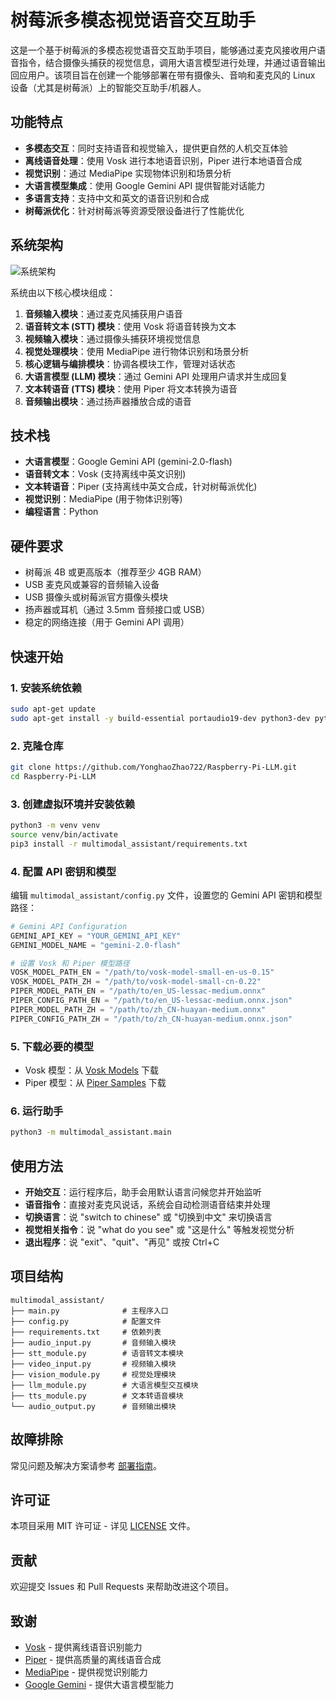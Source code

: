 # 树莓派多模态视觉语音交互助手

这是一个基于树莓派的多模态视觉语音交互助手项目，能够通过麦克风接收用户语音指令，结合摄像头捕获的视觉信息，调用大语言模型进行处理，并通过语音输出回应用户。该项目旨在创建一个能够部署在带有摄像头、音响和麦克风的 Linux 设备（尤其是树莓派）上的智能交互助手/机器人。

## 功能特点

- **多模态交互**：同时支持语音和视觉输入，提供更自然的人机交互体验
- **离线语音处理**：使用 Vosk 进行本地语音识别，Piper 进行本地语音合成
- **视觉识别**：通过 MediaPipe 实现物体识别和场景分析
- **大语言模型集成**：使用 Google Gemini API 提供智能对话能力
- **多语言支持**：支持中文和英文的语音识别和合成
- **树莓派优化**：针对树莓派等资源受限设备进行了性能优化

## 系统架构

![系统架构](https://raw.githubusercontent.com/YonghaoZhao722/Raspberry-Pi-LLM/main/docs/images/system_architecture.png)

系统由以下核心模块组成：

1. **音频输入模块**：通过麦克风捕获用户语音
2. **语音转文本 (STT) 模块**：使用 Vosk 将语音转换为文本
3. **视频输入模块**：通过摄像头捕获环境视觉信息
4. **视觉处理模块**：使用 MediaPipe 进行物体识别和场景分析
5. **核心逻辑与编排模块**：协调各模块工作，管理对话状态
6. **大语言模型 (LLM) 模块**：通过 Gemini API 处理用户请求并生成回复
7. **文本转语音 (TTS) 模块**：使用 Piper 将文本转换为语音
8. **音频输出模块**：通过扬声器播放合成的语音

## 技术栈

- **大语言模型**：Google Gemini API (gemini-2.0-flash)
- **语音转文本**：Vosk (支持离线中英文识别)
- **文本转语音**：Piper (支持离线中英文合成，针对树莓派优化)
- **视觉识别**：MediaPipe (用于物体识别等)
- **编程语言**：Python

## 硬件要求

- 树莓派 4B 或更高版本（推荐至少 4GB RAM）
- USB 麦克风或兼容的音频输入设备
- USB 摄像头或树莓派官方摄像头模块
- 扬声器或耳机（通过 3.5mm 音频接口或 USB）
- 稳定的网络连接（用于 Gemini API 调用）

## 快速开始

### 1. 安装系统依赖

```bash
sudo apt-get update
sudo apt-get install -y build-essential portaudio19-dev python3-dev python3-pip ffmpeg libsm6 libxext6
```

### 2. 克隆仓库

```bash
git clone https://github.com/YonghaoZhao722/Raspberry-Pi-LLM.git
cd Raspberry-Pi-LLM
```

### 3. 创建虚拟环境并安装依赖

```bash
python3 -m venv venv
source venv/bin/activate
pip3 install -r multimodal_assistant/requirements.txt
```

### 4. 配置 API 密钥和模型

编辑 `multimodal_assistant/config.py` 文件，设置您的 Gemini API 密钥和模型路径：

```python
# Gemini API Configuration
GEMINI_API_KEY = "YOUR_GEMINI_API_KEY"
GEMINI_MODEL_NAME = "gemini-2.0-flash"

# 设置 Vosk 和 Piper 模型路径
VOSK_MODEL_PATH_EN = "/path/to/vosk-model-small-en-us-0.15"
VOSK_MODEL_PATH_ZH = "/path/to/vosk-model-small-cn-0.22"
PIPER_MODEL_PATH_EN = "/path/to/en_US-lessac-medium.onnx"
PIPER_CONFIG_PATH_EN = "/path/to/en_US-lessac-medium.onnx.json"
PIPER_MODEL_PATH_ZH = "/path/to/zh_CN-huayan-medium.onnx"
PIPER_CONFIG_PATH_ZH = "/path/to/zh_CN-huayan-medium.onnx.json"
```

### 5. 下载必要的模型

- Vosk 模型：从 [Vosk Models](https://alphacephei.com/vosk/models) 下载
- Piper 模型：从 [Piper Samples](https://rhasspy.github.io/piper-samples/) 下载

### 6. 运行助手

```bash
python3 -m multimodal_assistant.main
```

## 使用方法

- **开始交互**：运行程序后，助手会用默认语言问候您并开始监听
- **语音指令**：直接对麦克风说话，系统会自动检测语音结束并处理
- **切换语言**：说 "switch to chinese" 或 "切换到中文" 来切换语言
- **视觉相关指令**：说 "what do you see" 或 "这是什么" 等触发视觉分析
- **退出程序**：说 "exit"、"quit"、"再见" 或按 Ctrl+C

## 项目结构

```
multimodal_assistant/
├── main.py              # 主程序入口
├── config.py            # 配置文件
├── requirements.txt     # 依赖列表
├── audio_input.py       # 音频输入模块
├── stt_module.py        # 语音转文本模块
├── video_input.py       # 视频输入模块
├── vision_module.py     # 视觉处理模块
├── llm_module.py        # 大语言模型交互模块
├── tts_module.py        # 文本转语音模块
└── audio_output.py      # 音频输出模块
```

## 故障排除

常见问题及解决方案请参考 [部署指南](docs/multimodal_assistant_deployment_guide.md)。

## 许可证

本项目采用 MIT 许可证 - 详见 [LICENSE](LICENSE) 文件。

## 贡献

欢迎提交 Issues 和 Pull Requests 来帮助改进这个项目。

## 致谢

- [Vosk](https://alphacephei.com/vosk/) - 提供离线语音识别能力
- [Piper](https://github.com/rhasspy/piper) - 提供高质量的离线语音合成
- [MediaPipe](https://mediapipe.dev/) - 提供视觉识别能力
- [Google Gemini](https://ai.google.dev/) - 提供大语言模型能力
